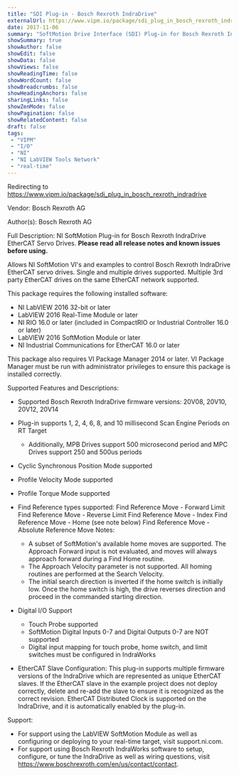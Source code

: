 ```yaml
---
title: "SDI Plug-in - Bosch Rexroth IndraDrive"
externalUrl: https://www.vipm.io/package/sdi_plug_in_bosch_rexroth_indradrive
date: 2017-11-06
summary: "SoftMotion Drive Interface (SDI) Plug-in for Bosch Rexroth IndraDrive servo drives."
showSummary: true
showAuthor: false
showEdit: false
showData: false
showViews: false
showReadingTime: false
showWordCount: false
showBreadcrumbs: false
showHeadingAnchors: false
sharingLinks: false
showZenMode: false
showPagination: false
showRelatedContent: false
draft: false
tags:
 - "VIPM"
 - "I/O"
 - "NI"
 - "NI LabVIEW Tools Network"
 - "real-time"
---
```


Redirecting to https://www.vipm.io/package/sdi_plug_in_bosch_rexroth_indradrive

Vendor: Bosch Rexroth AG

Author(s): Bosch Rexroth AG
 
Full Description:
NI SoftMotion Plug-in for Bosch Rexroth IndraDrive EtherCAT Servo Drives. **Please read all release notes and known issues before using.**

Allows NI SoftMotion VI's and examples to control Bosch Rexroth IndraDrive EtherCAT servo drives. Single and multiple drives supported. Multiple 3rd party EtherCAT drives on the same EtherCAT network supported.

This package requires the following installed software:
- NI LabVIEW 2016 32-bit or later
- LabVIEW 2016 Real-Time Module or later
- NI RIO 16.0 or later (included in CompactRIO or Industrial Controller 16.0 or later)
- LabVIEW 2016 SoftMotion Module or later
- NI Industrial Communications for EtherCAT 16.0 or later

This package also requires VI Package Manager 2014 or later.
VI Package Manager must be run with administrator privileges to ensure this package is installed correctly.

Supported Features and Descriptions:
- Supported Bosch Rexroth IndraDrive firmware versions: 20V08, 20V10, 20V12, 20V14
- Plug-in supports 1, 2, 4, 6, 8, and 10 millisecond Scan Engine Periods on RT Target
  - Additionally, MPB Drives support 500 microsecond period and MPC Drives support 250 and 500us periods
- Cyclic Synchronous Position Mode supported
- Profile Velocity Mode supported
- Profile Torque Mode supported
- Find Reference types supported:
  Find Reference Move - Forward Limit
  Find Reference Move - Reverse Limit
  Find Reference Move - Index
  Find Reference Move - Home (see note below)
  Find Reference Move - Absolute
  Reference Move Notes:
  - A subset of SoftMotion's available home moves are supported. The Approach Forward input is not evaluated, and moves will always approach forward during a Find Home routine.
  - The Approach Velocity parameter is not supported. All homing routines are performed at the Search Velocity.
  - The initial search direction is inverted if the home switch is initially low. Once the home switch is high, the drive reverses direction and proceed in the commanded starting direction.
- Digital I/O Support
  - Touch Probe supported
  - SoftMotion Digital Inputs 0-7 and Digital Outputs 0-7 are NOT supported
  - Digital input mapping for touch probe, home switch, and limit switches must be configured in IndraWorks

- EtherCAT Slave Configuration:
This plug-in supports multiple firmware versions of the IndraDrive which are represented as unique EtherCAT slaves. If the EtherCAT slave in the example project does not deploy correctly, delete and re-add the slave to ensure it is recognized as the correct revision.
EtherCAT Distributed Clock is supported on the IndraDrive, and it is automatically enabled by the plug-in.

Support:
- For support using the LabVIEW SoftMotion Module as well as configuring or deploying to your real-time target, visit support.ni.com.
- For support using Bosch Rexroth IndraWorks software to setup, configure, or tune the IndraDrive as well as wiring questions, visit https://www.boschrexroth.com/en/us/contact/contact.